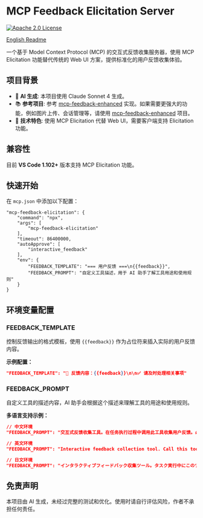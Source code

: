 # MCP Feedback Elicitation Server

[![Apache 2.0 License](https://img.shields.io/badge/license-Apache%202.0-green)](LICENSE)

[English Readme](README.md)

一个基于 Model Context Protocol (MCP) 的交互式反馈收集服务器，使用 MCP Elicitation 功能替代传统的 Web UI 方案，提供标准化的用户反馈收集体验。

## 项目背景

- 🤖 **AI 生成**: 本项目使用 Claude Sonnet 4 生成。
- 📚 **参考项目**: 参考 [mcp-feedback-enhanced](https://github.com/Minidoracat/mcp-feedback-enhanced) 实现。如果需要更强大的功能，例如图片上传、会话管理等，请使用 [mcp-feedback-enhanced](https://github.com/Minidoracat/mcp-feedback-enhanced) 项目。
- 🔧 **技术特色**: 使用 MCP Elicitation 代替 Web UI，需要客户端支持 Elicitation 功能。

## 兼容性

目前 **VS Code 1.102+** 版本支持 MCP Elicitation 功能。

## 快速开始

在 `mcp.json` 中添加以下配置：

```json5
"mcp-feedback-elicitation": {
    "command": "npx",
    "args": [
        "mcp-feedback-elicitation"
    ],
    "timeout": 86400000,
    "autoApprove": [
        "interactive_feedback"
    ],
    "env": {
        "FEEDBACK_TEMPLATE": "=== 用户反馈 ===\n{{feedback}}", 
        "FEEDBACK_PROMPT": "自定义工具描述，用于 AI 助手了解工具用途和使用规则"
    }
}
```

## 环境变量配置

### FEEDBACK_TEMPLATE
控制反馈输出的格式模板，使用 `{{feedback}}` 作为占位符来插入实际的用户反馈内容。

**示例配置：**
```json
"FEEDBACK_TEMPLATE": "📝 反馈内容：{{feedback}}\n\n✅ 请及时处理相关事项"
```

### FEEDBACK_PROMPT  
自定义工具的描述内容，AI 助手会根据这个描述来理解工具的用途和使用规则。

**多语言支持示例：**
```json
// 中文环境
"FEEDBACK_PROMPT": "交互式反馈收集工具。在任务执行过程中调用此工具收集用户反馈。必须重复调用直到用户明确表示结束。"

// 英文环境  
"FEEDBACK_PROMPT": "Interactive feedback collection tool. Call this tool to collect user feedback during task execution. Must call repeatedly until user explicitly says 'end'."

// 日文环境
"FEEDBACK_PROMPT": "インタラクティブフィードバック収集ツール。タスク実行中にこのツールを呼び出してユーザーフィードバックを収集します。ユーザーが明確に終了を示すまで繰り返し呼び出す必要があります。"
```

## 免责声明

本项目由 AI 生成，未经过完整的测试和优化。使用时请自行评估风险，作者不承担任何责任。
